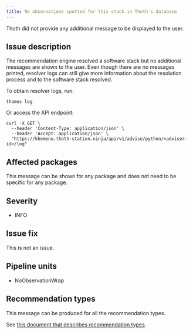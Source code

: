 ```yaml
---
title: No observations spotted for this stack in Thoth's database
---
```


Thoth did not provide any additional message to be displayed to the user.

## Issue description

The recommendation engine resolved a software stack but no additional messages
are shown to the user. Even though there are no messages printed, resolver logs
can still give more information about the resolution process and to the
software stack resolved. 

To obtain resolver logs, run:

```console
thamos log
```

Or access the API endpoint:

```console
curl -X GET \
  --header 'Content-Type: application/json' \
  --header 'Accept: application/json' \
  "https://khemenu.thoth-station.ninja/api/v1/advise/python/<adviser-id>/log"
```

## Affected packages

This message can be shown for any package and does not need to be specific for any package.

## Severity

 * INFO

## Issue fix

This is not an issue.

## Pipeline units

 * NoObservationWrap

## Recommendation types

This message can be produced for all the recommendation types.

See [this document that describes recommendation
types](http://thoth-station.ninja/recommendation-types).
